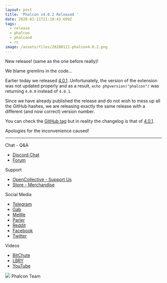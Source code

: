 ```yaml
---
layout: post
title: 'Phalcon v4.0.2 Released '
date: 2020-01-11T21:18:43.699Z
tags:
  - release
  - phalcon
  - phalcon4
  - rc
image: /assets/files/20200111-phalcon4.0.2.png
---
```

New release! (same as the one before really)!

<!--more-->

We blame gremlins in the code...

Earlier today we released [4.0.1](https://blog.phalcon.io/post/phalcon-v4-0-1-released). Unfortunately, the version of the extension was not updated properly and as a result, `echo phpversion("phalcon")` was returning `4.0.0` instead of `4.0.1`.

Since we have already published the release and do not wish to mess up all the GitHub hashes, we are releasing exactly the same release with a different (and now correct) version number.

You can check the [GitHub tag](https://github.com/phalcon/cphalcon/releases/tag/v4.0.2) but in reality the changelog is that of [4.0.1](https://github.com/phalcon/cphalcon/releases/tag/v4.0.1).

Apologies for the inconvenience caused!

<hr>

Chat - Q&A

* [Discord Chat](https://phalcon.io/discord)
* [Forum](https://phalcon.link/forum)

Support

* [OpenCollective - Support Us](https://phalcon.io/fund)
* [Store - Merchandise](https://phalcon.io/store)

Social Media

* [Telegram](https://phalcon.io/telegram)
* [Gab](https://phalcon.io/gab)
* [MeWe](https://phalcon.io/mewe)
* [Parler](https://phalcon.io/parler)
* [Reddit](https://phalcon.io/reddit)
* [Facebook](https://phalcon.io/fb)
* [Twitter](https://phalcon.io/t)

Videos

* [BitChute](https://phalcon.io/bitchute)
* [LBRY](https://phalcon.io/lbry)
* [YouTube](https://phalcon.io/youtube)

![](https://assets.phalcon.io/phalcon/images/emoji/heart.png) Phalcon Team
